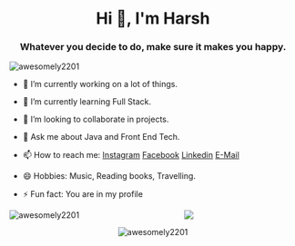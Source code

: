 <h1 align="center">Hi 👋, I'm Harsh</h1>
<h3 align="center">Whatever you decide to do, make sure it makes you happy.</h3>
<p align="left"> <img src="https://komarev.com/ghpvc/?username=awesomely2201&label=Profile%20views&color=0e75b6&style=flat" alt="awesomely2201" /> </p>

- 🔭 I’m currently working on a lot of things.

- 🌱 I’m currently learning Full Stack.

- 👯 I’m looking to collaborate in projects.

- 💬 Ask me about Java and Front End Tech.

- 📫 How to reach me: [Instagram](https://www.instagram.com/_harsh_mangla_/) [Facebook](https://www.facebook.com/HarshMangla2201/) [Linkedin](https://www.linkedin.com/in/harsh-mangla-b71454130/) [E-Mail](harshmangla2201@gmail.com)

- 😄 Hobbies: Music, Reading books, Travelling.

- ⚡ Fun fact: You are in my profile

<p><img align="left" src="https://github-readme-stats.vercel.app/api/top-langs?username=awesomely2201&show_icons=true&locale=en&layout=compact" alt="awesomely2201" /></p>
<p align="center"><img src="https://github-readme-stats.vercel.app/api?username=awesomely2201&&show_icons=true&title_color=0066cc&icon_color=0066cc&text_color=000000&bg_color=ffffff"></p>
<p align="center"><img src="https://github-readme-streak-stats.herokuapp.com/?user=awesomely2201&" alt="awesomely2201" /></p>
